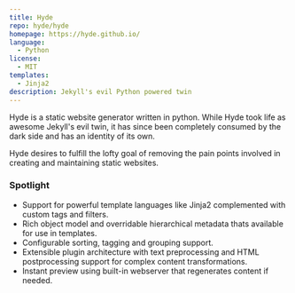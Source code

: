 ```yaml
---
title: Hyde
repo: hyde/hyde
homepage: https://hyde.github.io/
language:
  - Python
license:
  - MIT
templates:
  - Jinja2
description: Jekyll's evil Python powered twin
---
```


Hyde is a static website generator written in python. While Hyde took life as awesome Jekyll's evil twin, it has since been completely consumed by the dark side and has an identity of its own.

Hyde desires to fulfill the lofty goal of removing the pain points involved in creating and maintaining static websites.

### Spotlight

- Support for powerful template languages like Jinja2 complemented with custom tags and filters.
- Rich object model and overridable hierarchical metadata thats available for use in templates.
- Configurable sorting, tagging and grouping support.
- Extensible plugin architecture with text preprocessing and HTML postprocessing support for complex content transformations.
- Instant preview using built-in webserver that regenerates content if needed.
